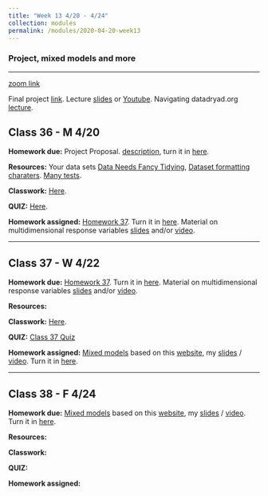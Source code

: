 ```yaml
---
title: "Week 13 4/20 - 4/24"
collection: modules
permalink: /modules/2020-04-20-week13
---
```


### Project, mixed models and more

---

[zoom link](https://umn.zoom.us/j/493135911)

Final project [link](https://docs.google.com/document/d/1_0GlIpWuovQzB__iWQI1adMOR8JsYIAVTte8w0SZ4xs/edit?usp=sharing). Lecture [slides](https://drive.google.com/file/d/1NVRPpb0IUAcTuvk4H6__FctUBc4mAomo/view?usp=sharing) or [Youtube](https://youtu.be/9cPHKIDA-7o).  Navigating datadryad.org [lecture](https://youtu.be/weM2Man4mxI).

## Class 36 - M 4/20

**Homework due:** Project Proposal. [description](https://drive.google.com/open?id=1Qc--oYZkLdTCxWtjWPBwDYA8hu_jtudb), turn it in [here](https://canvas.umn.edu/courses/151855/assignments/1083772).

**Resources:** Your data sets [Data Needs Fancy Tidying](https://raw.githubusercontent.com/BIOL3272-5272/biostats2020/master/data/mice_set.csv), [Dataset formatting charaters](https://github.com/BIOL3272-5272/biostats2020/raw/master/data/Metabolite_data.xlsx).  [Many tests](https://github.com/BIOL3272-5272/biostats2020/raw/master/data/norm_SC.xlsx).

**Classwork:** [Here](https://drive.google.com/open?id=1odBb40gGdemLs8l0MyrPhIE0thhs9e-H).

**QUIZ:** [Here](https://canvas.umn.edu/courses/151855/quizzes/258412).

**Homework assigned:** [Homework 37](https://drive.google.com/open?id=1xF5prxyB575MQ3aBP2sMvglxxLuD7VPr). Turn it in [here](https://canvas.umn.edu/courses/151855/assignments/1087194). Material on multidimensional response variables [slides](https://drive.google.com/open?id=1oX6Svt1EtMn4VaRujpFPwPi3qOag-zGQ) and/or [video](https://youtu.be/ZHSk3lmuaec).

---

## Class 37 - W 4/22

**Homework due:** [Homework 37](https://drive.google.com/open?id=1xF5prxyB575MQ3aBP2sMvglxxLuD7VPr). Turn it in [here](https://canvas.umn.edu/courses/151855/assignments/1087194). Material on multidimensional response variables [slides](https://drive.google.com/open?id=1oX6Svt1EtMn4VaRujpFPwPi3qOag-zGQ) and/or [video](https://youtu.be/ZHSk3lmuaec).

**Resources:**

**Classwork:** [Here](https://drive.google.com/open?id=1Nn8aUAnozFLGYyW1owjBZRFo7s_fjusm).

**QUIZ:** [Class 37 Quiz](https://canvas.umn.edu/courses/151855/quizzes/259296)

**Homework assigned:** [Mixed models](https://drive.google.com/file/d/1vtVmlJYyFOWt5WZQNZkqgkGBwyzp4dOn/view?usp=sharing) based on this [website](http://mfviz.com/hierarchical-models/), my [slides](https://drive.google.com/file/d/1dljpww2kdP-TACjYV_FPqlMp3jLjKYbB/view?usp=sharing) / [video](https://youtu.be/htX_J7LmyCg). Turn it in [here](https://canvas.umn.edu/courses/151855/assignments/1091044).  

---

## Class 38 - F 4/24

**Homework due:** [Mixed models](https://drive.google.com/file/d/1vtVmlJYyFOWt5WZQNZkqgkGBwyzp4dOn/view?usp=sharing) based on this [website](http://mfviz.com/hierarchical-models/), my [slides](https://drive.google.com/file/d/1dljpww2kdP-TACjYV_FPqlMp3jLjKYbB/view?usp=sharing) / [video](https://youtu.be/htX_J7LmyCg). Turn it in [here](https://canvas.umn.edu/courses/151855/assignments/1091044).  


**Resources:**

**Classwork:**

**QUIZ:**

**Homework assigned:**
